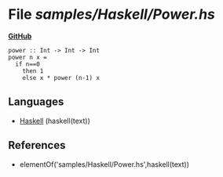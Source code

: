 # File _samples/Haskell/Power.hs_
**[GitHub](https://github.com/softlang/yas/blob/master/samples/Haskell/Power.hs)**
```
power :: Int -> Int -> Int
power n x =
  if n==0
    then 1
    else x * power (n-1) x
```

## Languages
* [Haskell](../languages/Haskell.md) (haskell(text))

## References
* elementOf('samples/Haskell/Power.hs',haskell(text))
